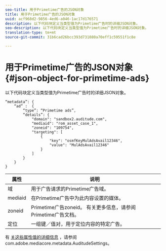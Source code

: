 ```yaml
---
seo-title: 用于Primetime广告的JSON对象
title: 用于Primetime广告的JSON对象
uuid: acf968d2-9856-4ed6-a046-1ac17d176571
description: 以下代码块定义当类型值为Primetime广告时的详细JSON对象。
seo-description: 以下代码块定义当类型值为Primetime广告时的详细JSON对象。
translation-type: tm+mt
source-git-commit: 31b6cad26bcc393d731080a70eff1c59551f1c8e

---
```



# 用于Primetime广告的JSON对象 {#json-object-for-primetime-ads}

以下代码块定义当类型值为Primetime广告时的详细JSON对象。

```
“metadata”: {
    “ad” :  {
        “type”: “Primetime ads”,
        “details”: {
            "domain": "sandbox2.auditude.com",
            "mediaid": "rom_asset_case_1",
            "zoneid": "109754",
            "targeting": [
                {
                    "key": "osmfKeyMulAdsAvail12346",
                    "value": "MulAdsAvail12346"
                }
            ]
        }
    }
}
```

| 属性 | 说明 |
|---|---|
| 域 | 用于广告请求的Primetime广告域。 |
| mediaid | 在Primetime广告中为此内容设置的媒体。 |
| zoneid | Primetime广告zoneid。 有关更多信息，请参阅Primetime广告文档。 |
| 定位 | 一组键／值对，用于定位内容的特定广告。 |

有 [关这些属性值的详细信息](https://help.adobe.com/en_US/primetime/api/psdk/javadoc/com/adobe/mediacore/metadata/AuditudeSettings.html) ，请参阅com.adobe.mediacore.metadata.AuditudeSettings。